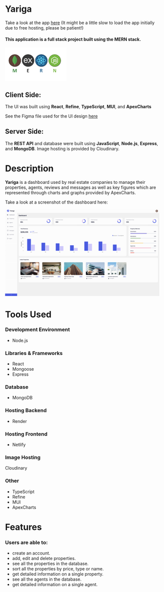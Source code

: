 # Yariga 

Take a look at the app [here](https://real-estate-admin-dashboard.netlify.app/) (It might be a little slow to load the app initially due to free hosting, please be patient!)

#### This application is a full stack project built using the **MERN** stack.

<kbd>
<img src="imgs_readme/mern.png" width="200"/>
</kbd>


## Client Side:
The UI was built using **React**, **Refine**, **TypeScript**, **MUI**, and **ApexCharts**

See the Figma file used for the UI design [here](https://www.figma.com/file/QLU3mZJOsmnAN4SEQ8YSTA/Real-Estate-Admin-Dashboard?node-id=0%3A1&t=MJG00Z0wUQi4P4wv-0)

## Server Side:
The **REST API** and database were built using **JavaScript**, **Node.js**, **Express**, and **MongoDB**. Image hosting is provided by Cloudinary.

# Description
**Yariga** is a dashboard used by real estate companies to manage their properties, agents, reviews and messages as well as key figures which are represented through charts and graphs provided by ApexCharts.

Take a look at a screenshot of the dashboard here:

<kbd>
<img src="imgs_readme/yariga.png"/>
</kbd>


# Tools Used

### Development Environment
* Node.js

### Libraries & Frameworks
* React 
* Mongoose
* Express 

### Database
* MongoDB

### Hosting Backend
* Render

### Hosting Frontend
* Netlify

### Image Hosting
Cloudinary

### Other
* TypeScript
* Refine
* MUI
* ApexCharts

# Features

### Users are able to:

* create an account.
* add, edit and delete properties.
* see all the properties in the database.
* sort all the properties by price, type or name.
* get detailed information on a single property.
* see all the agents in the database.
* get detailed information on a single agent.

</body>

